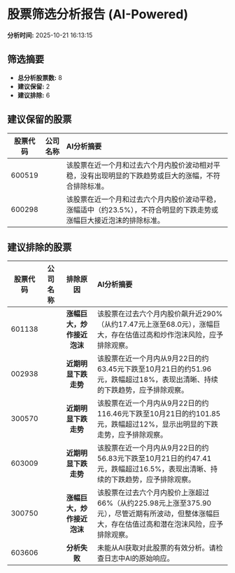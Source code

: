 # 股票筛选分析报告 (AI-Powered)

**分析时间:** 2025-10-21 16:13:15

## 筛选摘要

- **总分析股票数:** 8
- **建议保留:** 2
- **建议排除:** 6

## 建议保留的股票

| 股票代码 | 公司名称 | AI分析摘要 |
|:---:|:---:|:---|
| 600519 |  | 该股票在近一个月和过去六个月内股价波动相对平稳，没有出现明显的下跌趋势或巨大的涨幅，不符合排除标准。 |
| 600298 |  | 该股票在近一个月和过去六个月内股价波动平稳，涨幅适中（约23.5%），不符合明显的下跌走势或涨幅巨大接近泡沫的排除标准。 |

## 建议排除的股票

| 股票代码 | 公司名称 | 排除原因 | AI分析摘要 |
|:---:|:---:|:---:|:---|
| 601138 |  | **涨幅巨大，炒作接近泡沫** | 该股票在过去六个月内股价飙升近290%（从约17.47元上涨至68.0元），涨幅巨大，存在估值过高和炒作泡沫风险，应予排除观察。 |
| 002938 |  | **近期明显下跌走势** | 该股票在近一个月内从9月22日的约63.45元下跌至10月21日的约51.96元，跌幅超过18%，表现出清晰、持续的下跌趋势，应予排除观察。 |
| 300570 |  | **近期明显下跌走势** | 该股票在近一个月内从9月22日的约116.46元下跌至10月21日的约101.85元，跌幅超过12%，显示出明显的下跌走势，应予排除观察。 |
| 603009 |  | **近期明显下跌走势** | 该股票在近一个月内从9月22日的约56.83元下跌至10月21日的约47.41元，跌幅超过16.5%，表现出清晰、持续的下跌趋势，应予排除观察。 |
| 300750 |  | **涨幅巨大，炒作接近泡沫** | 该股票在过去六个月内股价上涨超过66%（从约225.98元上涨至375.90元），尽管近期有所波动，但整体涨幅巨大，存在估值过高和潜在泡沫风险，应予排除观察。 |
| 603606 |  | **分析失败** | 未能从AI获取对此股票的有效分析。请检查日志中AI的原始响应。 |
